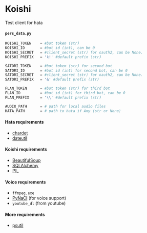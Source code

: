 # Koishi
Test client for hata


#### `pers_data.py`
```python
KOISHI_TOKEN    = #bot token (str)
KOISHI_ID       = #bot id (int), can be 0
KOISHI_SECRET   = #client_secret (str) for oauth2, can be None.
KOISHI_PREFIX   = 'k!' #default prefix (str)

SATORI_TOKEN    = #bot token (str) for second bot
SATORI_ID       = #bot id (int) for second bot, can be 0
SATORI_SECRET   = #client_secret (str) for oauth2, can be None.
SATORI_PREFIX   = '&' #default prefix (str)

FLAN_TOKEN      = #bot token (str) for third bot
FLAN_ID         = #bot id (int) for third bot, can be 0
FLAN_PREFIX     = '\\' #default prefix (str)

AUDIO_PATH      = # path for local audio files
HATA_PATH       = # path to hata if Any (str or None)
```

#### Hata requirements
- [chardet](https://pypi.python.org/pypi/chardet)
- [dateutil](https://pypi.org/project/python-dateutil/)

#### Koishi requirements
- [BeautifulSoup](https://pypi.org/project/beautifulsoup4/)
- [SQLAlchemy](https://pypi.org/project/SQLAlchemy/)
- [PIL](https://pypi.org/project/PIL/)

#### Voice requirements
- `ffmpeg.exe`
- [PyNaCl](https://pypi.org/project/PyNaCl/) (for voice support)
- `youtube_dl` (from youtube)

#### More requirements
 - [psutil](https://pypi.org/project/psutil/)
